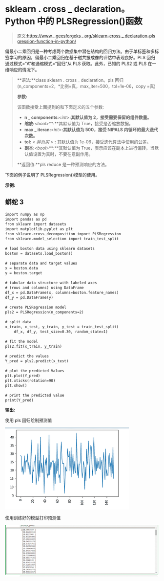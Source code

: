 # sklearn . cross _ declaration。Python 中的 PLSRegression()函数

> 原文:[https://www . geesforgeks . org/sklearn-cross _ declaration-pls gression-function-in-python/](https://www.geeksforgeeks.org/sklearn-cross_decomposition-plsregression-function-in-python/)

偏最小二乘回归是一种考虑两个数据集中潜在结构的回归方法。由于单标签和多标签学习的原因，偏最小二乘回归在基于磁共振成像的评估中表现良好。PLS 回归通过模式=“A”和通缩模式=“回归”从 PLS 获取。此外，已知的 PLS2 或 PLS 在一维响应的情况下。

> **语法:**class sklearn . cross _ declaration。pls 回归(n_components=2，*比例=真，max_iter=500，tol=1e-06，copy =真)
> 
> **参数:**
> 
> 该函数接受上面提到的和下面定义的五个参数:
> 
> *   **n _ components:**<*int*>**:其默认值为 2，接受需要保留的组件数量。**
> *   **缩放:**<*bool*>**:**其默认值为 True，接受是否缩放数据。
> *   **max _ iteran:**<*int*>**:其默认值为 500，接受 NIPALS 内循环的最大迭代次数。**
> *   **tol:** < *非负实* > **:** 其默认值为 1e-06，接受迭代算法中使用的公差。
> *   **副本:**<*bool*>**:**其默认值为 True，表示应该在副本上进行偏转。当默认值设置为真时，不要在意副作用。
> 
> **返回值:**pls reduce 是一种预测响应的方法。

下面的例子说明了 PLSRegression()模型的使用。

**示例:**

## 蟒蛇 3

```
import numpy as np
import pandas as pd
from sklearn import datasets
import matplotlib.pyplot as plt
from sklearn.cross_decomposition import PLSRegression
from sklearn.model_selection import train_test_split

# load boston data using sklearn datasets
boston = datasets.load_boston()

# separate data and target values
x = boston.data
y = boston.target

# tabular data structure with labeled axes
# (rows and columns) using DataFrame
df_x = pd.DataFrame(x, columns=boston.feature_names)
df_y = pd.DataFrame(y)

# create PLSRegression model
pls2 = PLSRegression(n_components=2)

# split data
x_train, x_test, y_train, y_test = train_test_split(
    df_x, df_y, test_size=0.30, random_state=1)

# fit the model
pls2.fit(x_train, y_train)

# predict the values
Y_pred = pls2.predict(x_test)

# plot the predicted Values
plt.plot(Y_pred)
plt.xticks(rotation=90)
plt.show()

# print the predicted value
print(Y_pred)
```

**输出:**

使用 pls 回归绘制预测值

![](img/13019a911d0a67e3e97cd47f7bd62ffd.png)

使用训练好的模型打印预测值

![](img/c42c213e198f6a23e19bbd65ae1e6b68.png)